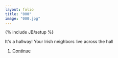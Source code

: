 ```yaml
---
layout: folio
title: "000"
image: "000.jpg"
---
```

{% include JB/setup %}

<div class="copy">
	<p>It's a hallway! Your Irish neighbors live across the hall</p>
</div>

<div class="choice">
	<ol>
		<li><a href="006.html">Continue</a></li>
	</ol>
</div>